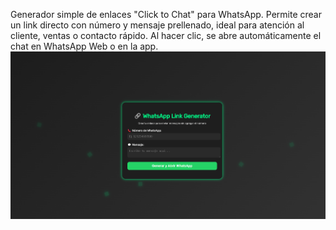 Generador simple de enlaces "Click to Chat" para WhatsApp. Permite crear un link directo con número y mensaje prellenado, ideal para atención al cliente, ventas o contacto rápido. Al hacer clic, se abre automáticamente el chat en WhatsApp Web o en la app.
![Vista previa del proyecto](./preview.png)
